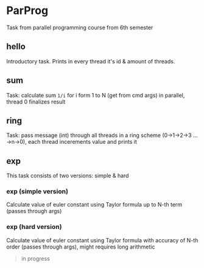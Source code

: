 # ParProg
Task from parallel programming course from 6th semester

## hello

Introductory task. Prints in every thread it's id & amount of threads.

## sum

Task: calculate sum `1/i` for i form 1 to N (get from cmd args) in parallel, thread 0 finalizes result


## ring

Task: pass message (int) through all threads in a ring scheme (0->1->2->3 ... ->n->0), each thread incerements value and prints it

## exp

This task consists of two versions: simple & hard

### exp (simple version)
Calculate value of euler constant using Taylor formula up to N-th term (passes through args)

### exp (hard version)
Calculate value of euler constant using Taylor formula with accuracy of N-th order (passes through args), might requires long arithmetic
> in progress


